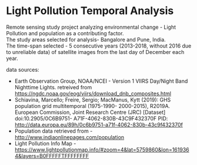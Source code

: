 # Light Pollution Temporal Analysis

Remote sensing study project analyzing environmental change - Light Pollution and population as a contributing factor.  
The study areas selected for analysis- Bangalore and Pune, India.  
The time-span selected - 5 consecutive years (2013-2018, without 2016 due to unreliable data) of satellite images from the last day of December each year. 

data sources:

* Earth Observation Group, NOAA/NCEI - Version 1 VIIRS Day/Night Band Nighttime Lights. retreived from https://ngdc.noaa.gov/eog/viirs/download_dnb_composites.html 
* Schiavina, Marcello; Freire, Sergio; MacManus, Kytt (2019): GHS population grid multitemporal (1975-1990- 2000-2015), R2019A. European Commission, Joint Research Centre (JRC) [Dataset] doi:10.2905/0C6B9751- A71F-4062-830B-43C9F432370F PID: http://data.europa.eu/89h/0c6b9751-a71f-4062-830b-43c9f432370f 
* Population data retrieved from - http://www.indiaonlinepages.com/population
* Light Pollution Info Map - https://www.lightpollutionmap.info/#zoom=4&lat=5759860&lon=1619364&layers=B0FFFFFTFFFFFFFF 
